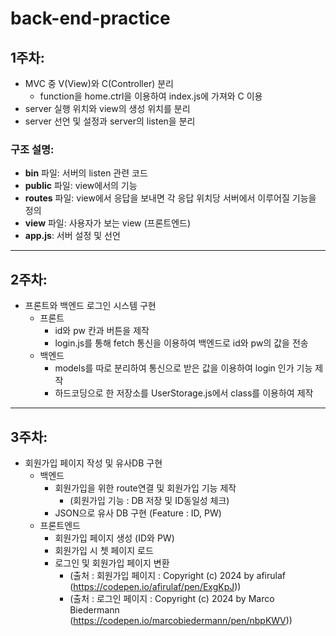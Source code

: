 # back-end-practice

## 1주차:

- MVC 중 V(View)와 C(Controller) 분리
  - function을 home.ctrl을 이용하여 index.js에 가져와 C 이용
- server 실행 위치와 view의 생성 위치를 분리
- server 선언 및 설정과 server의 listen을 분리

### 구조 설명:

- **bin** 파일: 서버의 listen 관련 코드
- **public** 파일: view에서의 기능
- **routes** 파일: view에서 응답을 보내면 각 응답 위치당 서버에서 이루어질 기능을 정의
- **view** 파일: 사용자가 보는 view (프론트엔드)
- **app.js**: 서버 설정 및 선언

-----------------------------------------------------------------------------------------

## 2주차:

- 프론트와 백엔드 로그인 시스템 구현
  - 프론트
    - id와 pw 칸과 버튼을 제작
    - login.js를 통해 fetch 통신을 이용하여 백엔드로 id와 pw의 값을 전송
  - 백엔드
    - models를 따로 분리하여 통신으로 받은 값을 이용하여 login 인가 기능 제작
    - 하드코딩으로 한 저장소를 UserStorage.js에서 class를 이용하여 제작 
  
-----------------------------------------------------------------------------------------

## 3주차:
- 회원가입 페이지 작성 및 유사DB 구현
  - 백엔드
    - 회원가입을 위한 route연결 및 회원가입 기능 제작
      - (회원가입 기능 : DB 저장 및 ID동일성 체크)
    - JSON으로 유사 DB 구현 (Feature : ID, PW)
  - 프론트엔드
    - 회원가입 페이지 생성 (ID와 PW)
    - 회원가입 시 쳇 페이지 로드 
    - 로그인 및 회원가입 페이지 변환
      - (출처 : 회원가입 페이지 : Copyright (c) 2024 by afirulaf (https://codepen.io/afirulaf/pen/ExgKpJ))
      - (출처 : 로그인 페이지 : Copyright (c) 2024 by Marco Biedermann (https://codepen.io/marcobiedermann/pen/nbpKWV))